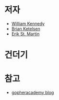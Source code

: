 # 저자
- [William Kennedy](https://www.goinggo.net/)
- [Brian Ketelsen](https://brianketelsen.com/about)
- [Erik St. Martin](https://github.com/erikstmartin)

# 건더기

# 참고
- [gopheracademy blog](https://blog.gopheracademy.com/)
